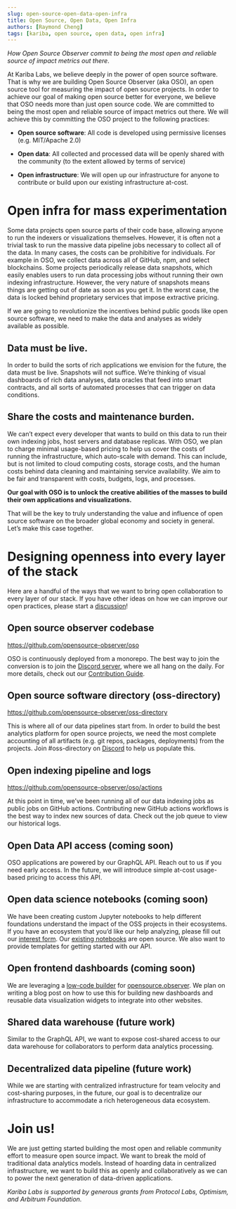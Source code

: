 ```yaml
---
slug: open-source-open-data-open-infra
title: Open Source, Open Data, Open Infra
authors: [Raymond Cheng]
tags: [kariba, open source, open data, open infra]
---
```


*How Open Source Observer commit to being the most open and reliable source of impact metrics out there*.

At Kariba Labs, we believe deeply in the power of open source software. That is why we are building Open Source Observer (aka OSO), an open source tool for measuring the impact of open source projects. In order to achieve our goal of making open source better for everyone, we believe that OSO needs more than just open source code. We are committed to being the most open and reliable source of impact metrics out there. We will achieve this by committing the OSO project to the following practices:

- **Open source software**: All code is developed using permissive licenses (e.g. MIT/Apache 2.0)

- **Open data**: All collected and processed data will be openly shared with the community (to the extent allowed by terms of service)

- **Open infrastructure**: We will open up our infrastructure for anyone to contribute or build upon our existing infrastructure at-cost.

# Open infra for mass experimentation
Some data projects open source parts of their code base, allowing anyone to run the indexers or visualizations themselves. However, it is often not a trivial task to run the massive data pipeline jobs necessary to collect all of the data. In many cases, the costs can be prohibitive for individuals. For example in OSO, we collect data across all of GitHub, npm, and select blockchains. Some projects periodically release data snapshots, which easily enables users to run data processing jobs without running their own indexing infrastructure. However, the very nature of snapshots means things are getting out of date as soon as you get it. In the worst case, the data is locked behind proprietary services that impose extractive pricing.

If we are going to revolutionize the incentives behind public goods like open source software, we need to make the data and analyses as widely available as possible. 

## Data must be live.
In order to build the sorts of rich applications we envision for the future, the data must be live. Snapshots will not suffice. We’re thinking of visual dashboards of rich data analyses, data oracles that feed into smart contracts, and all sorts of automated processes that can trigger on data conditions.

## Share the costs and maintenance burden.
We can’t expect every developer that wants to build on this data to run their own indexing jobs, host servers and database replicas. With OSO, we plan to charge minimal usage-based pricing to help us cover the costs of running the infrastructure, which auto-scale with demand. This can include, but is not limited to cloud computing costs, storage costs, and the human costs behind data cleaning and maintaining service availability. We aim to be fair and transparent with costs, budgets, logs, and processes. 

**Our goal with OSO is to unlock the creative abilities of the masses to build their own applications and visualizations.**

That will be the key to truly understanding the value and influence of open source software on the broader global economy and society in general. Let’s make this case together.

# Designing openness into every layer of the stack
Here are a handful of the ways that we want to bring open collaboration to every layer of our stack. If you have other ideas on how we can improve our open practices, please start a [discussion](https://github.com/opensource-observer/oso/issues)!

## Open source observer codebase
https://github.com/opensource-observer/oso

OSO is continuously deployed from a monorepo. The best way to join the conversion is to join the [Discord server](https://www.opensource.observer/discord), where we all hang on the daily. For more details, check out our [Contribution Guide](https://github.com/opensource-observer/oso/blob/main/CONTRIBUTING.md). 

## Open source software directory (oss-directory)
https://github.com/opensource-observer/oss-directory

This is where all of our data pipelines start from. In order to build the best analytics platform for open source projects, we need the most complete accounting of all artifacts (e.g. git repos, packages, deployments) from the projects. Join #oss-directory on [Discord](https://www.opensource.observer/discord) to help us populate this.

## Open indexing pipeline and logs
https://github.com/opensource-observer/oso/actions

At this point in time, we’ve been running all of our data indexing jobs as public jobs on GitHub actions. Contributing new GitHub actions workflows is the best way to index new sources of data. Check out the job queue to view our historical logs.

## Open Data API access (coming soon)
OSO applications are powered by our GraphQL API. Reach out to us if you need early access. In the future, we will introduce simple at-cost usage-based pricing to access this API.

## Open data science notebooks (coming soon)
We have been creating custom Jupyter notebooks to help different foundations understand the impact of the OSS projects in their ecosystems. If you have an ecosystem that you’d like our help analyzing, please fill out our [interest form](https://www.opensource.observer/karibalabs-interest). Our [existing notebooks](https://github.com/opensource-observer/insights) are open source. We also want to provide templates for getting started with our API.

## Open frontend dashboards (coming soon)
We are leveraging a [low-code builder](https://plasmic.app/?ref=ryscheng) for [opensource.observer](https://www.opensource.observer). We plan on writing a blog post on how to use this for building new dashboards and reusable data visualization widgets to integrate into other websites.

## Shared data warehouse (future work)
Similar to the GraphQL API, we want to expose cost-shared access to our data warehouse for collaborators to perform data analytics processing.

## Decentralized data pipeline (future work)
While we are starting with centralized infrastructure for team velocity and cost-sharing purposes, in the future, our goal is to decentralize our infrastructure to accommodate a rich heterogeneous data ecosystem.

# Join us!
We are just getting started building the most open and reliable community effort to measure open source impact. We want to break the mold of traditional data analytics models. Instead of hoarding data in centralized infrastructure, we want to build this as openly and collaboratively as we can to power the next generation of data-driven applications.

*Kariba Labs is supported by generous grants from Protocol Labs, Optimism, and Arbitrum Foundation.*